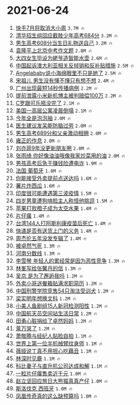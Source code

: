 # 2021-06-24

1. [快手7月将取消大小周](https://s.weibo.com/weibo?q=%23%E5%BF%AB%E6%89%8B7%E6%9C%88%E5%B0%86%E5%8F%96%E6%B6%88%E5%A4%A7%E5%B0%8F%E5%91%A8%23&Refer=top) `3.7M 🔥`
1. [清华招生组回应截肢少年高考684分](https://s.weibo.com/weibo?q=%23%E6%B8%85%E5%8D%8E%E6%8B%9B%E7%94%9F%E7%BB%84%E5%9B%9E%E5%BA%94%E6%88%AA%E8%82%A2%E5%B0%91%E5%B9%B4%E9%AB%98%E8%80%83684%E5%88%86%23&Refer=top) `3.2M 🔥`
1. [男生高考608分当生日礼物送自己](https://s.weibo.com/weibo?q=%23%E7%94%B7%E7%94%9F%E9%AB%98%E8%80%83608%E5%88%86%E5%BD%93%E7%94%9F%E6%97%A5%E7%A4%BC%E7%89%A9%E9%80%81%E8%87%AA%E5%B7%B1%23&Refer=top) `3.2M 🔥`
1. [袁隆平上北京中考作文题](https://s.weibo.com/weibo?q=%23%E8%A2%81%E9%9A%86%E5%B9%B3%E4%B8%8A%E5%8C%97%E4%BA%AC%E4%B8%AD%E8%80%83%E4%BD%9C%E6%96%87%E9%A2%98%23&Refer=top) `2.8M 🔥`
1. [大四女生毕设为姥爷造智能水壶](https://s.weibo.com/weibo?q=%23%E5%A4%A7%E5%9B%9B%E5%A5%B3%E7%94%9F%E6%AF%95%E8%AE%BE%E4%B8%BA%E5%A7%A5%E7%88%B7%E9%80%A0%E6%99%BA%E8%83%BD%E6%B0%B4%E5%A3%B6%23&Refer=top) `2.6M 🔥`
1. [中国起诉澳大利亚相关反倾销和反补贴措施](https://s.weibo.com/weibo?q=%23%E4%B8%AD%E5%9B%BD%E8%B5%B7%E8%AF%89%E6%BE%B3%E5%A4%A7%E5%88%A9%E4%BA%9A%E7%9B%B8%E5%85%B3%E5%8F%8D%E5%80%BE%E9%94%80%E5%92%8C%E5%8F%8D%E8%A1%A5%E8%B4%B4%E6%8E%AA%E6%96%BD%23&Refer=top) `2.5M 🔥`
1. [Angelababy说小海绵眼里不只是她了](https://s.weibo.com/weibo?q=%23Angelababy%E8%AF%B4%E5%B0%8F%E6%B5%B7%E7%BB%B5%E7%9C%BC%E9%87%8C%E4%B8%8D%E5%8F%AA%E6%98%AF%E5%A5%B9%E4%BA%86%23&Refer=top) `2.5M 🔥`
1. [宋祖儿 男生没有懂不懂只有想不想](https://s.weibo.com/weibo?q=%E5%AE%8B%E7%A5%96%E5%84%BF%20%E7%94%B7%E7%94%9F%E6%B2%A1%E6%9C%89%E6%87%82%E4%B8%8D%E6%87%82%E5%8F%AA%E6%9C%89%E6%83%B3%E4%B8%8D%E6%83%B3&Refer=top) `2.4M 🔥`
1. [广州出现最短14秒传播病例](https://s.weibo.com/weibo?q=%23%E5%B9%BF%E5%B7%9E%E5%87%BA%E7%8E%B0%E6%9C%80%E7%9F%AD14%E7%A7%92%E4%BC%A0%E6%92%AD%E7%97%85%E4%BE%8B%23&Refer=top) `2.2M 🔥`
1. [提前泄露小米新机博主被判赔偿100万](https://s.weibo.com/weibo?q=%23%E6%8F%90%E5%89%8D%E6%B3%84%E9%9C%B2%E5%B0%8F%E7%B1%B3%E6%96%B0%E6%9C%BA%E5%8D%9A%E4%B8%BB%E8%A2%AB%E5%88%A4%E8%B5%94%E5%81%BF100%E4%B8%87%23&Refer=top) `2.2M 🔥`
1. [C罗跟可乐瓶没完了](https://s.weibo.com/weibo?q=%23C%E7%BD%97%E8%B7%9F%E5%8F%AF%E4%B9%90%E7%93%B6%E6%B2%A1%E5%AE%8C%E4%BA%86%23&Refer=top) `2.1M 🔥`
1. [美国一高层公寓凌晨倒塌](https://s.weibo.com/weibo?q=%23%E7%BE%8E%E5%9B%BD%E4%B8%80%E9%AB%98%E5%B1%82%E5%85%AC%E5%AF%93%E5%87%8C%E6%99%A8%E5%80%92%E5%A1%8C%23&Refer=top) `2.1M 🔥`
1. [今年全是泡泡袖](https://s.weibo.com/weibo?q=%23%E4%BB%8A%E5%B9%B4%E5%85%A8%E6%98%AF%E6%B3%A1%E6%B3%A1%E8%A2%96%23&Refer=top) `2.0M 🔥`
1. [医生建议发呆能防脑过劳](https://s.weibo.com/weibo?q=%23%E5%8C%BB%E7%94%9F%E5%BB%BA%E8%AE%AE%E5%8F%91%E5%91%86%E8%83%BD%E9%98%B2%E8%84%91%E8%BF%87%E5%8A%B3%23&Refer=top) `2.0M 🔥`
1. [男生高考689分和父亲激动相拥](https://s.weibo.com/weibo?q=%23%E7%94%B7%E7%94%9F%E9%AB%98%E8%80%83689%E5%88%86%E5%92%8C%E7%88%B6%E4%BA%B2%E6%BF%80%E5%8A%A8%E7%9B%B8%E6%8B%A5%23&Refer=top) `2.0M 🔥`
1. [雍正的作息](https://s.weibo.com/weibo?q=%23%E9%9B%8D%E6%AD%A3%E7%9A%84%E4%BD%9C%E6%81%AF%23&Refer=top) `2.0M 🔥`
1. [刘亦菲9年没更新朋友圈](https://s.weibo.com/weibo?q=%23%E5%88%98%E4%BA%A6%E8%8F%B29%E5%B9%B4%E6%B2%A1%E6%9B%B4%E6%96%B0%E6%9C%8B%E5%8F%8B%E5%9C%88%23&Refer=top) `2.0M 🔥`
1. [张雨绮 你好像油油哦像我家炒菜用的油](https://s.weibo.com/weibo?q=%E5%BC%A0%E9%9B%A8%E7%BB%AE%20%E4%BD%A0%E5%A5%BD%E5%83%8F%E6%B2%B9%E6%B2%B9%E5%93%A6%E5%83%8F%E6%88%91%E5%AE%B6%E7%82%92%E8%8F%9C%E7%94%A8%E7%9A%84%E6%B2%B9&Refer=top) `2.0M 🔥`
1. [男孩高考后急于赚钱险遭电诈](https://s.weibo.com/weibo?q=%23%E7%94%B7%E5%AD%A9%E9%AB%98%E8%80%83%E5%90%8E%E6%80%A5%E4%BA%8E%E8%B5%9A%E9%92%B1%E9%99%A9%E9%81%AD%E7%94%B5%E8%AF%88%23&Refer=top) `1.9M 🔥`
1. [法国 葡萄牙](https://s.weibo.com/weibo?q=%E6%B3%95%E5%9B%BD%20%E8%91%A1%E8%90%84%E7%89%99&Refer=top) `1.8M 🔥`
1. [你能接受外卖提前点送达吗](https://s.weibo.com/weibo?q=%23%E4%BD%A0%E8%83%BD%E6%8E%A5%E5%8F%97%E5%A4%96%E5%8D%96%E6%8F%90%E5%89%8D%E7%82%B9%E9%80%81%E8%BE%BE%E5%90%97%23&Refer=top) `1.6M 🔥`
1. [薯片炸西瓜](https://s.weibo.com/weibo?q=%23%E8%96%AF%E7%89%87%E7%82%B8%E8%A5%BF%E7%93%9C%23&Refer=top) `1.6M 🔥`
1. [印度很可能遭遇第三波疫情](https://s.weibo.com/weibo?q=%23%E5%8D%B0%E5%BA%A6%E5%BE%88%E5%8F%AF%E8%83%BD%E9%81%AD%E9%81%87%E7%AC%AC%E4%B8%89%E6%B3%A2%E7%96%AB%E6%83%85%23&Refer=top) `1.5M 🔥`
1. [四岁男童遭狗啃脸主人称怪他挑逗](https://s.weibo.com/weibo?q=%23%E5%9B%9B%E5%B2%81%E7%94%B7%E7%AB%A5%E9%81%AD%E7%8B%97%E5%95%83%E8%84%B8%E4%B8%BB%E4%BA%BA%E7%A7%B0%E6%80%AA%E4%BB%96%E6%8C%91%E9%80%97%23&Refer=top) `1.5M 🔥`
1. [苹果打败橙子成为太空水果](https://s.weibo.com/weibo?q=%23%E8%8B%B9%E6%9E%9C%E6%89%93%E8%B4%A5%E6%A9%99%E5%AD%90%E6%88%90%E4%B8%BA%E5%A4%AA%E7%A9%BA%E6%B0%B4%E6%9E%9C%23&Refer=top) `1.4M 🔥`
1. [片仔癀](https://s.weibo.com/weibo?q=%23%E7%89%87%E4%BB%94%E7%99%80%23&Refer=top) `1.4M 🔥`
1. [台湾144人打阿斯利康疫苗后死亡](https://s.weibo.com/weibo?q=%23%E5%8F%B0%E6%B9%BE144%E4%BA%BA%E6%89%93%E9%98%BF%E6%96%AF%E5%88%A9%E5%BA%B7%E7%96%AB%E8%8B%97%E5%90%8E%E6%AD%BB%E4%BA%A1%23&Refer=top) `1.4M 🔥`
1. [快递是否有送货上门的义务](https://s.weibo.com/weibo?q=%23%E5%BF%AB%E9%80%92%E6%98%AF%E5%90%A6%E6%9C%89%E9%80%81%E8%B4%A7%E4%B8%8A%E9%97%A8%E7%9A%84%E4%B9%89%E5%8A%A1%23&Refer=top) `1.4M 🔥`
1. [周杰伦五年没发专辑了](https://s.weibo.com/weibo?q=%23%E5%91%A8%E6%9D%B0%E4%BC%A6%E4%BA%94%E5%B9%B4%E6%B2%A1%E5%8F%91%E4%B8%93%E8%BE%91%E4%BA%86%23&Refer=top) `1.4M 🔥`
1. [被卓然气死](https://s.weibo.com/weibo?q=%23%E8%A2%AB%E5%8D%93%E7%84%B6%E6%B0%94%E6%AD%BB%23&Refer=top) `1.3M 🔥`
1. [河南分数线](https://s.weibo.com/weibo?q=%23%E6%B2%B3%E5%8D%97%E5%88%86%E6%95%B0%E7%BA%BF%23&Refer=top) `1.3M 🔥`
1. [李雪琴 年轻人的累经常是因为恶性竞争](https://s.weibo.com/weibo?q=%E6%9D%8E%E9%9B%AA%E7%90%B4%20%E5%B9%B4%E8%BD%BB%E4%BA%BA%E7%9A%84%E7%B4%AF%E7%BB%8F%E5%B8%B8%E6%98%AF%E5%9B%A0%E4%B8%BA%E6%81%B6%E6%80%A7%E7%AB%9E%E4%BA%89&Refer=top) `1.3M 🔥`
1. [林峯写给张馨月的信](https://s.weibo.com/weibo?q=%23%E6%9E%97%E5%B3%AF%E5%86%99%E7%BB%99%E5%BC%A0%E9%A6%A8%E6%9C%88%E7%9A%84%E4%BF%A1%23&Refer=top) `1.3M 🔥`
1. [吴京 是为了邂逅我吗](https://s.weibo.com/weibo?q=%E5%90%B4%E4%BA%AC%20%E6%98%AF%E4%B8%BA%E4%BA%86%E9%82%82%E9%80%85%E6%88%91%E5%90%97&Refer=top) `1.2M 🔥`
1. [外卖小哥送餐箱贴满求职简历](https://s.weibo.com/weibo?q=%23%E5%A4%96%E5%8D%96%E5%B0%8F%E5%93%A5%E9%80%81%E9%A4%90%E7%AE%B1%E8%B4%B4%E6%BB%A1%E6%B1%82%E8%81%8C%E7%AE%80%E5%8E%86%23&Refer=top) `1.2M 🔥`
1. [中国刑警学院竞售54只淘汰受训犬](https://s.weibo.com/weibo?q=%23%E4%B8%AD%E5%9B%BD%E5%88%91%E8%AD%A6%E5%AD%A6%E9%99%A2%E7%AB%9E%E5%94%AE54%E5%8F%AA%E6%B7%98%E6%B1%B0%E5%8F%97%E8%AE%AD%E7%8A%AC%23&Refer=top) `1.2M 🔥`
1. [梁实明年想换文科](https://s.weibo.com/weibo?q=%23%E6%A2%81%E5%AE%9E%E6%98%8E%E5%B9%B4%E6%83%B3%E6%8D%A2%E6%96%87%E7%A7%91%23&Refer=top) `1.2M 🔥`
1. [小美人鱼剧组15人新冠检测阳性](https://s.weibo.com/weibo?q=%23%E5%B0%8F%E7%BE%8E%E4%BA%BA%E9%B1%BC%E5%89%A7%E7%BB%8415%E4%BA%BA%E6%96%B0%E5%86%A0%E6%A3%80%E6%B5%8B%E9%98%B3%E6%80%A7%23&Refer=top) `1.2M 🔥`
1. [中国航天员空间站生活日常](https://s.weibo.com/weibo?q=%23%E4%B8%AD%E5%9B%BD%E8%88%AA%E5%A4%A9%E5%91%98%E7%A9%BA%E9%97%B4%E7%AB%99%E7%94%9F%E6%B4%BB%E6%97%A5%E5%B8%B8%23&Refer=top) `1.2M 🔥`
1. [田勇心脏捐给了卓然妈妈](https://s.weibo.com/weibo?q=%23%E7%94%B0%E5%8B%87%E5%BF%83%E8%84%8F%E6%8D%90%E7%BB%99%E4%BA%86%E5%8D%93%E7%84%B6%E5%A6%88%E5%A6%88%23&Refer=top) `1.2M 🔥`
1. [莱万哭了](https://s.weibo.com/weibo?q=%E8%8E%B1%E4%B8%87%E5%93%AD%E4%BA%86&Refer=top) `1.2M 🔥`
1. [萧敬腾与经纪人贴脸自拍](https://s.weibo.com/weibo?q=%23%E8%90%A7%E6%95%AC%E8%85%BE%E4%B8%8E%E7%BB%8F%E7%BA%AA%E4%BA%BA%E8%B4%B4%E8%84%B8%E8%87%AA%E6%8B%8D%23&Refer=top) `1.1M 🔥`
1. [世界上第一位半机械臂纹身师](https://s.weibo.com/weibo?q=%E4%B8%96%E7%95%8C%E4%B8%8A%E7%AC%AC%E4%B8%80%E4%BD%8D%E5%8D%8A%E6%9C%BA%E6%A2%B0%E8%87%82%E7%BA%B9%E8%BA%AB%E5%B8%88&Refer=top) `1.1M 🔥`
1. [薇娅说丁真不用担心吃藕丑](https://s.weibo.com/weibo?q=%23%E8%96%87%E5%A8%85%E8%AF%B4%E4%B8%81%E7%9C%9F%E4%B8%8D%E7%94%A8%E6%8B%85%E5%BF%83%E5%90%83%E8%97%95%E4%B8%91%23&Refer=top) `1.1M 🔥`
1. [林深时见鹿](https://s.weibo.com/weibo?q=%23%E6%9E%97%E6%B7%B1%E6%97%B6%E8%A7%81%E9%B9%BF%23&Refer=top) `1.1M 🔥`
1. [科比妻子与直升机公司达成和解](https://s.weibo.com/weibo?q=%23%E7%A7%91%E6%AF%94%E5%A6%BB%E5%AD%90%E4%B8%8E%E7%9B%B4%E5%8D%87%E6%9C%BA%E5%85%AC%E5%8F%B8%E8%BE%BE%E6%88%90%E5%92%8C%E8%A7%A3%23&Refer=top) `1.1M 🔥`
1. [一粒片仔癀售卖近千元](https://s.weibo.com/weibo?q=%23%E4%B8%80%E7%B2%92%E7%89%87%E4%BB%94%E7%99%80%E5%94%AE%E5%8D%96%E8%BF%91%E5%8D%83%E5%85%83%23&Refer=top) `1.0M 🔥`
1. [赵立坚回应旅日大熊猫真真产仔](https://s.weibo.com/weibo?q=%23%E8%B5%B5%E7%AB%8B%E5%9D%9A%E5%9B%9E%E5%BA%94%E6%97%85%E6%97%A5%E5%A4%A7%E7%86%8A%E7%8C%AB%E7%9C%9F%E7%9C%9F%E4%BA%A7%E4%BB%94%23&Refer=top) `1.0M 🔥`
1. [斯洛伐克 西班牙](https://s.weibo.com/weibo?q=%E6%96%AF%E6%B4%9B%E4%BC%90%E5%85%8B%20%E8%A5%BF%E7%8F%AD%E7%89%99&Refer=top) `1.0M 🔥`
1. [凤凰传奇真的这么缺预算吗](https://s.weibo.com/weibo?q=%23%E5%87%A4%E5%87%B0%E4%BC%A0%E5%A5%87%E7%9C%9F%E7%9A%84%E8%BF%99%E4%B9%88%E7%BC%BA%E9%A2%84%E7%AE%97%E5%90%97%23&Refer=top) `1.0M 🔥`
